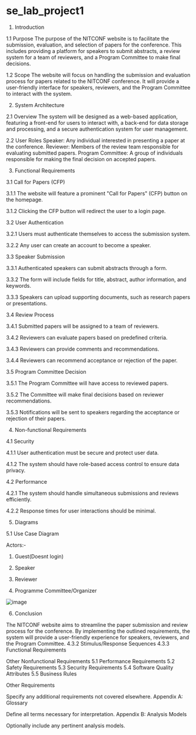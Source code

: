 # se_lab_project1
1. Introduction

1.1 Purpose
The purpose of the NITCONF website is to facilitate the submission, evaluation, and selection of papers for the conference. This includes providing a platform for speakers to submit abstracts, a review system for a team of reviewers, and a Program Committee to make final decisions.

1.2 Scope
The website will focus on handling the submission and evaluation process for papers related to the NITCONF conference. It will provide a user-friendly interface for speakers, reviewers, and the Program Committee to interact with the system.

2. System Architecture
   
2.1 Overview
The system will be designed as a web-based application, featuring a front-end for users to interact with, a back-end for data storage and processing, and a secure authentication system for user management.

2.2 User Roles
Speaker: Any individual interested in presenting a paper at the conference.
Reviewer: Members of the review team responsible for evaluating submitted papers.
Program Committee: A group of individuals responsible for making the final decision on accepted papers.

3. Functional Requirements
   
3.1 Call for Papers (CFP)

3.1.1 The website will feature a prominent "Call for Papers" (CFP) button on the homepage.

3.1.2 Clicking the CFP button will redirect the user to a login page.

3.2 User Authentication

3.2.1 Users must authenticate themselves to access the submission system.

3.2.2 Any user can create an account to become a speaker.

3.3 Speaker Submission

3.3.1 Authenticated speakers can submit abstracts through a form.

3.3.2 The form will include fields for title, abstract, author information, and keywords.

3.3.3 Speakers can upload supporting documents, such as research papers or presentations.

3.4 Review Process

3.4.1 Submitted papers will be assigned to a team of reviewers.

3.4.2 Reviewers can evaluate papers based on predefined criteria.

3.4.3 Reviewers can provide comments and recommendations.

3.4.4 Reviewers can recommend acceptance or rejection of the paper.

3.5 Program Committee Decision

3.5.1 The Program Committee will have access to reviewed papers.

3.5.2 The Committee will make final decisions based on reviewer recommendations.

3.5.3 Notifications will be sent to speakers regarding the acceptance or rejection of their papers.

4. Non-functional Requirements
   
4.1 Security

4.1.1 User authentication must be secure and protect user data.

4.1.2 The system should have role-based access control to ensure data privacy.

4.2 Performance

4.2.1 The system should handle simultaneous submissions and reviews efficiently.

4.2.2 Response times for user interactions should be minimal.




5. Diagrams

5.1 Use Case Diagram

Actors:- 
1. Guest(Doesnt login)
         
2. Speaker
         
3. Reviewer
         
4. Programme Committee/Organizer

   
![image](https://github.com/SauravB210489CS/selab23_basics/assets/155982778/1c2726fc-f33d-4bf8-b674-7852f1463f54)



6. Conclusion
   
The NITCONF website aims to streamline the paper submission and review process for the conference. By implementing the outlined requirements, the system will provide a user-friendly experience for speakers, reviewers, and the Program Committee.
4.3.2 Stimulus/Response Sequences
4.3.3 Functional Requirements

Other Nonfunctional Requirements
5.1 Performance Requirements
5.2 Safety Requirements
5.3 Security Requirements
5.4 Software Quality Attributes
5.5 Business Rules

Other Requirements

Specify any additional requirements not covered elsewhere.
Appendix A: Glossary

Define all terms necessary for interpretation.
Appendix B: Analysis Models

Optionally include any pertinent analysis models.
